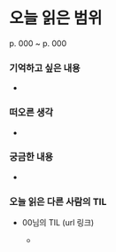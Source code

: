 # 오늘 읽은 범위

p. 000 ~ p. 000

### 기억하고 싶은 내용

-

### 떠오른 생각

-

### 궁금한 내용

-

### 오늘 읽은 다른 사람의 TIL

- 00님의 TIL (url 링크)

  -

<br><br>
